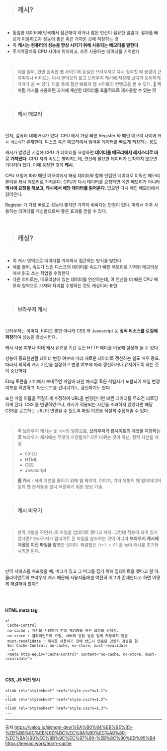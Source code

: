 > ## 캐시?

<br>

- 동일한 데이터에 반복해서 접근해야 하거나 많은 연산이 필요한 일일때, 결과를 빠르게 이용하고자 성능이 좋은 혹은 가까운 곳에 저장하는 것
- 즉 **캐시는 컴퓨터의 성능을 향상 시키기 위해 사용되는 메모리를 말한다**
- 주기억장치와 CPU 사이에 위치하고, 자주 사용하는 데이터를 기억한다

<br>

> 예를 들어, 한번 접속한 웹 사이트에 동일한 브라우저로 다시 접속할 때 용량이 큰 이미지나 비디오는 다시 받아오지 않고 브라우저 캐시에 저장해 놨다가 동일하게 가져다 쓸 수 있다.
> 이를 통해 훨씬 빠르게 웹 사이트의 컨텐츠를 볼 수 있다.
> 📝 **이처럼 캐시를 사용하면 과거에 계산한 데이터를 효율적으로 재사용할 수 있는 것**

<br>

> ### 캐시 메모리

<br>

먼저, 컴퓨터 내에 `캐시`가 있다. CPU 에서 가장 빠른 Register 와 메인 메모리 사이에 `캐시 메모리`가 존재한다. 디스크 혹은 메모리에서 읽어온 데이터를 빠르게 저장하는 용도

캐시가 없었던 시절에 CPU 가 데이터를 요청하면 **데이터를 메모리에서 레지스터로 바로 가져왔다.**
CPU 처리 속도는 빨라지는데, 연산에 필요한 데이터가 도착하지 않으면 기다려야 했다. 이때 등장한 것이 **캐시**.

CPU 요청에 따라 메인 메모리에서 해당 데이터와 함께 인접한 데이터로 이뤄진 메모리 블럭을 캐시 메모리로 가져온다. CPU가 다시 데이터를 요청하면 메인 메모리가 아니라 **캐시에 요청을 해보고, 캐시에서 해당 데이터를 읽어온다**. 없으면 다시 메인 메모리에서 읽어온다.

Register 가 가장 빠르고 성능이 좋지만 가격이 비싸다는 단점이 있다.
따라서 자주 사용하는 데이터를 캐싱함으로써 좋은 효과를 얻을 수 있다.

<br>

> ## 캐싱?

<br>

- 이 캐시 영역으로 데이터를 가져와서 접근하는 방식을 말한다
- 예를 들어, 속도가 느린 디스크의 데이터를 속도가 빠른 메모리로 가져와 메모리상에서 읽고 쓰는 작업을 수행한다
- 다른 의미로는, 메모리상에 있는 데이터를 연산하는데, 이 연산을 더 빠른 CPU 메모리 영역으로 가져와 처리를 수행하는 것도 캐싱이라 표현

<br>

> ### 브라우저 캐시

<br>

브라우저는 이미지, 비디오 뿐만 아니라 CSS 와 Javascript 등 **정적 리소스를 로컬에 저장**하여 성능을 향상시킨다.

캐시 사용 여부나 최대 캐시 유효성 기간 등은 HTTP 헤더를 이용해 설정해 둘 수 있다.

성능이 중요한만큼 데이터 변경 여부에 따라 새로운 데이터로 갱신하는 일도 매우 중요. 따라서 최적의 캐시 기간을 설정하고 변경 여부에 따라 갱신하거나 유지하도록 하는 것이 중요하다.

Etag 토큰을 서버에서 보내주면 파일에 대한 해시값 혹은 식별자가 포함되어 파일 변경 여부를 확인하고, 다운로드를 건너뛰기도, 갱신하기도 한다.

또한 파일 이름을 적절하게 수정하여 URL을 변경한다면 바뀐 데이터를 무조건 리로딩 하게 된다.
CSS 를 변경하였으나, 캐시가 적용되는 시간을 초과하지 않았다면 해당 CSS를 로드하는 URL이 변경될 수 있도록 파일 이름을 적절히 수정해줄 수 있다.

<br>

> 즉 브라우저 캐시는 `웹 캐시`의 일종으로, **브라우저가 웹사이트의 에셋을 저장하는 것**
> 브라우저 캐시에는 무엇이 저장될까? 자주 바뀌는 것이 아닌, 정적 자산을 캐싱
>
> - 이미지
> - HTML
> - CSS
> - Javascript
>
> **웹 캐시** : 서버 지연을 줄이기 위해 웹 페이지, 이미지, 기타 유형의 웹 멀티미디어 등의 웹 문서들을 임시 저장하기 위한 정보 기술.

<br>

> ### 캐시 비우기

<br>

> 만약 개발을 하면서 JS 파일을 업데이트 했다고 치자.
> 그런데 적용이 되어 있지 않다면? 브라우저가 업데이트 된 파일을 참조하는 것이 아니라 **브라우저 캐시에 저장된 이전 파일을 참조**한 것이다.
> 해결법은 `Ctrl + F5` 를 눌러 캐시를 초기화 시키면 된다.

<br>

만약 서비스를 배포했을 때, 버그가 있고 그 버그를 잡기 위해 업데이트를 했다고 할 때.
클라이언트의 브라우저 캐시 때문에 사용자들에겐 여전히 버그가 존재한다고 하면 어떻게 해결해야 할까?

<br>

<br>

#### HTML meta tag

```
<!--
 Cache-Control
 no-cache : 캐시를 사용하기 전에 재검증을 위한 요청을 강제함.
 no-store : 클라이언트의 요청, 서버의 응답 등을 일체 저장하지 않음
 must-revalidate : 캐시를 사용하기 전에 반드시 만료된 것인지 검증을 함.
 Ex) Cache-Control: no-cache, no-store, must-revalidate
 -->
 <meta http-equiv="Cache-Control" content="no-cache, no-store, must-revalidate">
```

<br>

#### CSS, JS 버전 명시

```
<link rel="stylesheet" href="style.css?v=1.1">
...
<link rel="stylesheet" href="style.css?v=1.2">
...
<link rel="stylesheet" href="style.css?v=1.3">
...
```

<hr>

출처
https://velog.io/@mgm-dev/%EA%B0%84%EB%9E%B5-%EB%B8%8C%EB%9D%BC%EC%9A%B0%EC%A0%80-%EC%BA%90%EC%8B%9C%EC%97%90-%EB%8C%80%ED%95%B4
https://jeesoo.work/learn-cache
